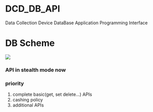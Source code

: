 # DCD_DB_API
Data Collection Device DataBase Application Programming Interface

# DB Scheme
<img src="http://changseok2.iptime.org/share/share_imgs/DB_Scheme_V5.png"></img>


### API in stealth mode now

### priority
1. complete basic(get, set delete...) APIs
2. cashing policy
3. additional APIs
